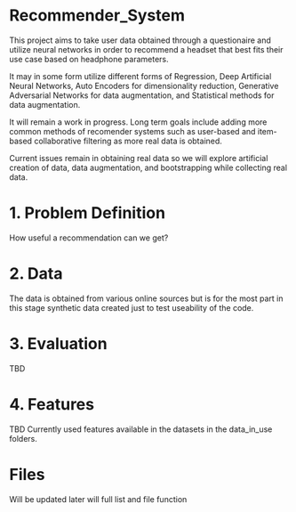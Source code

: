 # Recommender_System

This project aims to take user data obtained through a questionaire and utilize neural networks in order to recommend a headset that best fits their use case based on headphone parameters. 

It may in some form utilize different forms of Regression, Deep Artificial Neural Networks, Auto Encoders for dimensionality reduction, Generative Adversarial Networks for data augmentation, and Statistical methods for data augmentation.

It will remain a work in progress. Long term goals include adding more common methods of recomender systems such as user-based and item-based collaborative filtering as more real data is obtained. 

Current issues remain in obtaining real data so we will explore artificial creation of data, data augmentation, and bootstrapping while collecting real data.

# 1. Problem Definition

How useful a recommendation can we get?

# 2. Data

The data is obtained from various online sources but is for the most part in this stage synthetic data created just to test useability of the code. 

# 3. Evaluation

TBD

# 4. Features

TBD Currently used features available in the datasets in the data_in_use folders.  

# Files

Will be updated later will full list and file function

